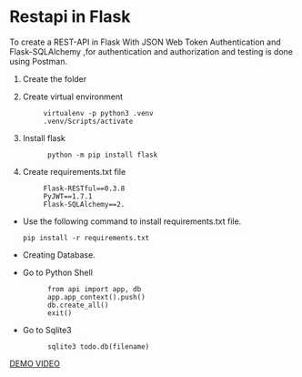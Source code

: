 # Restapi in Flask

To create a REST-API in Flask With JSON Web Token Authentication and Flask-SQLAlchemy ,for authentication and authorization and testing is done using Postman.


1) Create the folder

2) Create virtual environment

            virtualenv -p python3 .venv
            .venv/Scripts/activate

3) Install flask

             python -m pip install flask

4) Create requirements.txt file

            Flask-RESTful==0.3.8
            PyJWT==1.7.1
            Flask-SQLAlchemy==2.
  
    
* Use the following command to install requirements.txt file.

      pip install -r requirements.txt



* Creating Database.


* Go to Python Shell

            from api import app, db
            app.app_context().push()
            db.create_all()
            exit()

* Go to Sqlite3

            sqlite3 todo.db(filename)
            
            
[DEMO VIDEO]()
            


